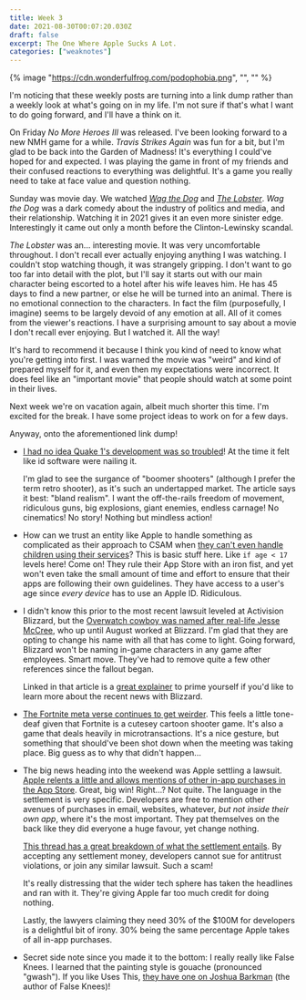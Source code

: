 ```yaml
---
title: Week 3
date: 2021-08-30T00:07:20.030Z
draft: false
excerpt: The One Where Apple Sucks A Lot.
categories: ["weaknotes"]
---
```


{% image "https://cdn.wonderfulfrog.com/podophobia.png", "", "" %}

I'm noticing that these weekly posts are turning into a link dump rather than a weekly look at what's going on in my life. I'm not sure if that's what I want to do going forward, and I'll have a think on it.

On Friday _No More Heroes III_ was released. I've been looking forward to a new NMH game for a while. _Travis Strikes Again_ was fun for a bit, but I'm glad to be back into the Garden of Madness! It's everything I could've hoped for and expected. I was playing the game in front of my friends and their confused reactions to everything was delightful. It's a game you really need to take at face value and question nothing.

Sunday was movie day. We watched _[Wag the Dog]_ and _[The Lobster]_. _Wag the Dog_ was a dark comedy about the industry of politics and media, and their relationship. Watching it in 2021 gives it an even more sinister edge. Interestingly it came out only a month before the Clinton-Lewinsky scandal.

_The Lobster_ was an... interesting movie. It was very uncomfortable throughout. I don't recall ever actually enjoying anything I was watching. I couldn't stop watching though, it was strangely gripping. I don't want to go too far into detail with the plot, but I'll say it starts out with our main character being escorted to a hotel after his wife leaves him. He has 45 days to find a new partner, or else he will be turned into an animal. There is no emotional connection to the characters. In fact the film (purposefully, I imagine) seems to be largely devoid of any emotion at all. All of it comes from the viewer's reactions. I have a surprising amount to say about a movie I don't recall ever enjoying. But I watched it. All the way!

It's hard to recommend it because I think you kind of need to know what you're getting into first. I was warned the movie was "weird" and kind of prepared myself for it, and even then my expectations were incorrect. It does feel like an "important movie" that people should watch at some point in their lives.

Next week we're on vacation again, albeit much shorter this time. I'm excited for the break. I have some project ideas to work on for a few days.

Anyway, onto the aforementioned link dump!

- [I had no idea Quake 1's development was so troubled][quake]! At the time it felt like id software were nailing it.

  I'm glad to see the surgance of "boomer shooters" (although I prefer the term retro shooter), as it's such an undertapped market. The article says it best: "bland realism". I want the off-the-rails freedom of movement, ridiculous guns, big explosions, giant enemies, endless carnage! No cinematics! No story! Nothing but mindless action!

- How can we trust an entity like Apple to handle something as complicated as their approach to CSAM when [they can't even handle children using their services][apple_children]? This is basic stuff here. Like `if age < 17` levels here! Come on! They rule their App Store with an iron fist, and yet won't even take the small amount of time and effort to ensure that their apps are following their own guidelines. They have access to a user's age since _every device_ has to use an Apple ID. Ridiculous.

- I didn't know this prior to the most recent lawsuit leveled at Activision Blizzard, but the [Overwatch cowboy was named after real-life Jesse McCree][mccree_rename], who up until August worked at Blizzard. I'm glad that they are opting to change his name with all that has come to light. Going forward, Blizzard won't be naming in-game characters in any game after employees. Smart move. They've had to remove quite a few other references since the fallout began.

  Linked in that article is a [great explainer][blizzard_explainer] to prime yourself if you'd like to learn more about the recent news with Blizzard.

- [The Fortnite meta verse continues to get weirder][fortnite]. This feels a little tone-deaf given that Fortnite is a cutesey cartoon shooter game. It's also a game that deals heavily in microtransactions. It's a nice gesture, but something that should've been shot down when the meeting was taking place. Big guess as to why that didn't happen...

- The big news heading into the weekend was Apple settling a lawsuit. [Apple relents a little and allows mentions of other in-app purchases in the App Store][apple]. Great, big win! Right...? Not quite. The language in the settlement is very specific. Developers are free to mention other avenues of purchases in email, websites, whatever, _but not inside their own app_, where it's the most important. They pat themselves on the back like they did everyone a huge favour, yet change nothing.

  [This thread has a great breakdown of what the settlement entails][apple_thread]. By accepting any settlement money, developers cannot sue for antitrust violations, or join any similar lawsuit. Such a scam!

  It's really distressing that the wider tech sphere has taken the headlines and ran with it. They're giving Apple far too much credit for doing nothing.

  Lastly, the lawyers claiming they need 30% of the $100M for developers is a delightful bit of irony. 30% being the same percentage Apple takes of all in-app purchases.

- Secret side note since you made it to the bottom: I really really like False Knees. I learned that the painting style is gouache (pronounced "gwash"). If you like Uses This, [they have one on Joshua Barkman][usesthis] (the author of False Knees)!

[falseknees]: https://falseknees.com/408.html
[quake]: https://www.rockpapershotgun.com/quake-renaissance-where-is-quake-and-how-did-it-get-here
[apple_children]: https://www.techtransparencyproject.org/articles/apples-app-store-loopholes-put-children-risk
[mccree_rename]: https://www.polygon.com/22621751/overwatch-mccree-renamed-jesse-mcree-blizzard
[blizzard_explainer]: https://www.polygon.com/22608372/activision-blizzard-lawsuit-explainer-sexual-harassment-frat-boy-discrimination-gender-fired
[fortnite]: https://www.axios.com/mlk-experience-fortnite-time-2a3f7ff0-1ddb-40c5-84a2-7212ae31af19.html
[apple]: https://zd.net/3yoPsP4
[apple_thread]: https://twitter.com/rjonesy/status/1431080067942207488
[wag the dog]: https://en.wikipedia.org/wiki/Wag_the_Dog
[the lobster]: https://en.wikipedia.org/wiki/The_Lobster
[usesthis]: https://usesthis.com/interviews/joshua.barkman/
